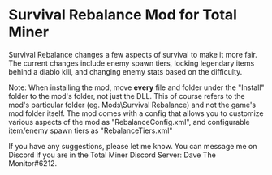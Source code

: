 # Survival Rebalance Mod for Total Miner

Survival Rebalance changes a few aspects of survival to make it more fair. The current changes include enemy spawn tiers, locking legendary items behind a diablo kill, and changing enemy stats based on the difficulty.

Note: When installing the mod, move **every** file and folder under the "Install" folder to the mod's folder, not just the DLL. This of course refers to the mod's particular folder (eg. Mods\\Survival Rebalance) and not the game's mod folder itself. The mod comes with a config that allows you to customize various aspects of the mod as "RebalanceConfig.xml", and configurable item/enemy spawn tiers as "RebalanceTiers.xml"

If you have any suggestions, please let me know. You can message me on Discord if you are in the Total Miner Discord Server: Dave The Monitor#6212.